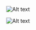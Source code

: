 ![Alt text](lab2/images/git-icon.png "Optional title")

<img src="/path/to/img.jpg" alt="Alt text" title="Optional title">
